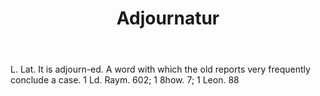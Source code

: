 ---
title: Adjournatur
letter: A
permalink: "/definitions/adjournatur.html"
body: L. Lat. It is adjourn-ed. A word with which the old reports very frequently
  conclude a case. 1 Ld. Raym. 602; 1 8how. 7; 1 Leon. 88
published_at: '2018-07-07'
source: Black's Law Dictionary
layout: post
---